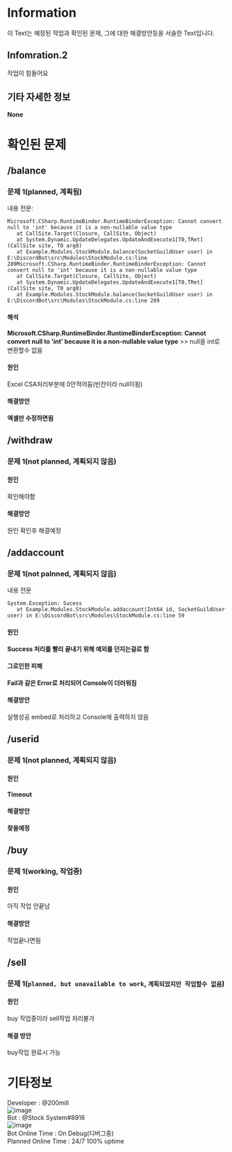 # Information
이 Text는 예정된 작업과 확인된 문제, 그에 대한 해결방안등을 서술한 Text입니다.
## Infomration.2
작업이 힘들어요
## 기타 자세한 정보
**None**

# 확인된 문제
## /balance
### 문제 1(planned, 계획됨)
내용 전문:   
```
Microsoft.CSharp.RuntimeBinder.RuntimeBinderException: Cannot convert null to 'int' because it is a non-nullable value type
   at CallSite.Target(Closure, CallSite, Object)
   at System.Dynamic.UpdateDelegates.UpdateAndExecute1[T0,TRet](CallSite site, T0 arg0)
   at Example.Modules.StockModule.balance(SocketGuildUser user) in E:\DiscordBot\src\Modules\StockModule.cs:line 289Microsoft.CSharp.RuntimeBinder.RuntimeBinderException: Cannot convert null to 'int' because it is a non-nullable value type
   at CallSite.Target(Closure, CallSite, Object)
   at System.Dynamic.UpdateDelegates.UpdateAndExecute1[T0,TRet](CallSite site, T0 arg0)
   at Example.Modules.StockModule.balance(SocketGuildUser user) in E:\DiscordBot\src\Modules\StockModule.cs:line 289
```
#### 해석
**Microsoft.CSharp.RuntimeBinder.RuntimeBinderException: Cannot convert null to 'int' because it is a non-nullable value type** >> null을 int로 변환할수 없음
#### 원인
Excel CSA처리부분에 0안적어둠(빈칸이라 null이됨)
#### 해결방안
**엑셀만 수정하면됨**
## /withdraw
### 문제 1(not planned, 계획되지 않음)
#### 원인
확인해야함
#### 해결방안
원인 확인후 해결예정
## /addaccount
### 문제 1(not palnned, 계획되지 않음)
내용 전문   
```
System.Exception: Sucess
   at Example.Modules.StockModule.addaccount(Int64 id, SocketGuildUser user) in E:\DiscordBot\src\Modules\StockModule.cs:line 59
```
#### 원인
**Success 처리를 빨리 끝내기 위해 예외를 던지는걸로 함**
#### 그로인한 피해
**Fail과 같은 Error로 처리되어 Console이 더러워짐**
#### 해결방안
실행성공 embed로 처리하고 Console에 출력하지 않음
## /userid
### 문제 1(not planned, 계획되지 않음)
#### 원인
**Timeout**
#### 해결방안
**찾을예정**
## /buy
### 문제 1(working, 작업중)
#### 원인
아직 작업 안끝남
#### 해결방안
작업끝나면됨
## /sell
### 문제 1(`planned, but unavailable to work`, `계획되었지만 작업할수 없음`)
#### 원인
buy 작업중이라 sell작업 처리불가
#### 해결 방안
buy작업 완료시 가능

# 기타정보
Developer : @200mill   
![image](https://github.com/200mill/200mill.github.io/assets/97425242/40d89bf8-1df1-420c-b1ef-8afa70d52367)   
Bot : @Stock System#8916   
![image](https://github.com/200mill/200mill.github.io/assets/97425242/def6cf26-84ac-4789-8b17-840231daeb56)    
Bot Online Time : On Debug(디버그중)   
Planned Online Time : 24/7 100% uptime   

